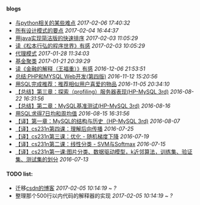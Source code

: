 #### blogs

* [与python相关的某些难点](program_language/python/python_interview.md) *2017-02-06 17:40:32* 
* [所有设计模式的要点](OOP/outline_of_design_pattern.md) *2017-02-04 16:44:37* 
* [用java实现简洁版的快速排序](program_language/java/java_quick_sort.md) *2017-02-03 11:05:29*
* [读《松本行弘的程序世界》有感](book/matsumoto_yukihiro_code_no_sekai.md) *2017-02-03 10:05:29*
* [代理模式](OOP/proxy_pattern.md) *2017-01-28 11:34:03*
* [基金聚类](finance/fund_clustering.md) *2017-01-21 20:39:29*
* [读《金融的解释（王福重）》有感](finance/the_explanation_of_finance.md) *2016-12-06 21:53:51*
* [总结:PHP和MYSQL Web开发(第四版)](web/php_and_mysql_web_development_book.md) *2016-11-12 15:20:56*
* [用SQL完成推荐：推荐相似用户喜爱的物品](database/similar-users-recommendation.md) *2016-11-05 20:34:10*
* [【总结】第三章：探索（profiling）服务器表现(HP-MySQL 3rd)](database/HP-MySQL-chapter-3-translation.pdf) *2016-08-22 16:31:56*
* [【总结】第二章：MySQL基准测试(HP-MySQL 3rd)](database/HP-MySQL-chapter-2-translation.pdf) *2016-08-16*
* [用SQL求得7日均和周均值](database/7-day-average-and-week-num.md) *2016-08-15 16:31:56*
* [【译】第一章：MySQL的结构与历史（HP-MySQL 3rd)](database/HP-MySQL-chapter-1-translation.pdf) *2016-08-07*
* [【译】cs231n第四课：理解后向传播](machine_learning/translating-cs231n-syllabus-4.pdf) *2016-07-25*
* [【译】cs231n第三课：优化 - 随机梯度下降](machine_learning/translating-cs231n-syllabus-3.pdf) *2016-07-19*
* [【译】cs231n第二课：线性分类 - SVM与Softmax](machine_learning/translating-cs231n-syllabus-2.pdf) *2016-07-15*
* [【译】cs231n第一课:图片分类、数据驱动模型，k近邻算法，训练集、验证集、测试集的划分](machine_learning/translating-cs231n-syllabus-1.pdf) *2016-07-13*


#### TODO list:
* 迁移[csdn的博客](http://blog.csdn.net/zy825316) *2017-02-05 10:14:19* ~ *?*
* 整理那个500行以内代码的解释器的实现 *2017-02-05 10:14:19* ~ *?*

